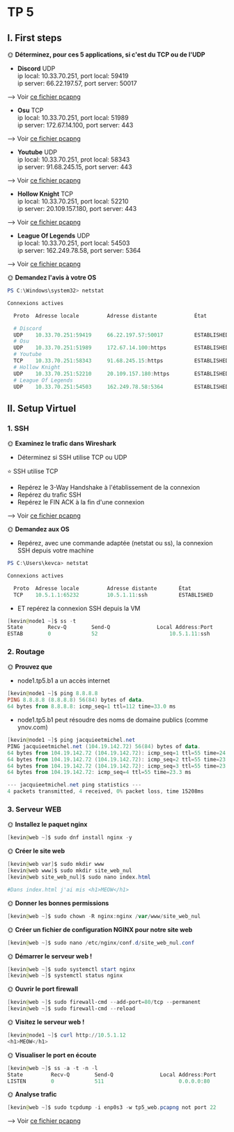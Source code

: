 # TP 5

## I. First steps

🌞 **Déterminez, pour ces 5 applications, si c'est du TCP ou de l'UDP**

- **Discord** UDP  
ip local: 10.33.70.251, port local: 59419  
ip server: 66.22.197.57, port server: 50017  

--> Voir [ce fichier pcapng]()

- **Osu** TCP  
ip local: 10.33.70.251, port local: 51989  
ip server: 172.67.14.100, port server: 443  

--> Voir [ce fichier pcapng]()

- **Youtube** UDP  
ip local: 10.33.70.251, prot local: 58343  
ip server: 91.68.245.15, port server: 443  

--> Voir [ce fichier pcapng]()

- **Hollow Knight** TCP  
ip local: 10.33.70.251, port local: 52210  
ip server: 20.109.157.180, port server: 443  

--> Voir [ce fichier pcapng]()

- **League Of Legends** UDP  
ip local: 10.33.70.251, port local: 54503   
ip server: 162.249.78.58, port server: 5364  

--> Voir [ce fichier pcapng]()

🌞 **Demandez l'avis à votre OS**
```powershell
PS C:\Windows\system32> netstat

Connexions actives

  Proto  Adresse locale         Adresse distante            État

  # Discord
  UDP    10.33.70.251:59419     66.22.197.57:50017          ESTABLISHED
  # Osu
  UDP    10.33.70.251:51989     172.67.14.100:https         ESTABLISHED
  # Youtube
  TCP    10.33.70.251:58343     91.68.245.15:https          ESTABLISHED
  # Hollow Knight
  UDP    10.33.70.251:52210     20.109.157.180:https        ESTABLISHED
  # League Of Legends
  UDP    10.33.70.251:54503     162.249.78.58:5364          ESTABLISHED
  ```

## II. Setup Virtuel
### 1. SSH

🌞 **Examinez le trafic dans Wireshark**

- Déterminez si SSH utilise TCP ou UDP

⭐ SSH utilise TCP

- Repérez le 3-Way Handshake à l'établissement de la connexion
- Repérez du trafic SSH
- Repérez le FIN ACK à la fin d'une connexion

--> Voir [ce fichier pcapng](tp5_3_way.pcapng)

🌞 **Demandez aux OS**

- Repérez, avec une commande adaptée (netstat ou ss), la connexion SSH depuis votre machine

```powershell
PS C:\Users\kevca> netstat

Connexions actives

  Proto  Adresse locale         Adresse distante       État
  TCP    10.5.1.1:65232         10.5.1.11:ssh          ESTABLISHED
```

- ET repérez la connexion SSH depuis la VM

```powershell
[kevin@node1 ~]$ ss -t
State        Recv-Q        Send-Q               Local Address:Port               Peer Address:Port        Process
ESTAB        0             52                       10.5.1.11:ssh                    10.5.1.1:65232
```

### 2. Routage

🌞 **Prouvez que**

- node1.tp5.b1 a un accès internet
```powershell
[kevin@node1 ~]$ ping 8.8.8.8
PING 8.8.8.8 (8.8.8.8) 56(84) bytes of data.
64 bytes from 8.8.8.8: icmp_seq=1 ttl=112 time=33.0 ms
```

- node1.tp5.b1 peut résoudre des noms de domaine publics (comme ynov.com)
```powershell
[kevin@node1 ~]$ ping jacquieetmichel.net
PING jacquieetmichel.net (104.19.142.72) 56(84) bytes of data.
64 bytes from 104.19.142.72 (104.19.142.72): icmp_seq=1 ttl=55 time=24.0 ms
64 bytes from 104.19.142.72 (104.19.142.72): icmp_seq=2 ttl=55 time=23.0 ms
64 bytes from 104.19.142.72 (104.19.142.72): icmp_seq=3 ttl=55 time=23.5 ms
64 bytes from 104.19.142.72: icmp_seq=4 ttl=55 time=23.3 ms

--- jacquieetmichel.net ping statistics ---
4 packets transmitted, 4 received, 0% packet loss, time 15208ms
```

### 3. Serveur WEB  

🌞 **Installez le paquet nginx**  

```powershell
[kevin@web ~]$ sudo dnf install nginx -y
```

🌞 **Créer le site web**  

```powershell
[kevin@web var]$ sudo mkdir www
[kevin@web www]$ sudo mkdir site_web_nul
[kevin@web site_web_nul]$ sudo nano index.html

#Dans index.html j'ai mis <h1>MEOW</h1>
```

🌞 **Donner les bonnes permissions**

```powershell
[kevin@web ~]$ sudo chown -R nginx:nginx /var/www/site_web_nul
```

🌞 **Créer un fichier de configuration NGINX pour notre site web**

```powershell
[kevin@web ~]$ sudo nano /etc/nginx/conf.d/site_web_nul.conf
```

🌞 **Démarrer le serveur web !**

```powershell
[kevin@web ~]$ sudo systemctl start nginx
[kevin@web ~]$ systemctl status nginx
```

🌞 **Ouvrir le port firewall**

```powershell
[kevin@web ~]$ sudo firewall-cmd --add-port=80/tcp --permanent
[kevin@web ~]$ sudo firewall-cmd --reload
```

🌞 **Visitez le serveur web !**

```powershell
[kevin@node1 ~]$ curl http://10.5.1.12
<h1>MEOW</h1>
```

🌞 **Visualiser le port en écoute**

```powershell
[kevin@web ~]$ ss -a -t -n -l
State         Recv-Q        Send-Q               Local Address:Port               Peer Address:Port       Process
LISTEN        0             511                        0.0.0.0:80                      0.0.0.0:*
```

🌞 **Analyse trafic**

```powershell
[kevin@web ~]$ sudo tcpdump -i enp0s3 -w tp5_web.pcapng not port 22
```
--> Voir [ce fichier pcapng](tp5_web.pcapng)
